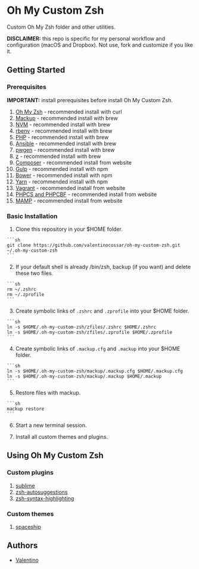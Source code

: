 Oh My Custom Zsh
================

Custom Oh My Zsh folder and other utilities.

**DISCLAIMER:** this repo is specific for my personal workflow and configuration (macOS and Dropbox). Not use, fork and customize if you like it.

## Getting Started

### Prerequisites

**IMPORTANT:** install prerequisites before install Oh My Custom Zsh.

  1. [Oh My Zsh](https://github.com/robbyrussell/oh-my-zsh) - recommended install with curl
  2. [Mackup](https://github.com/lra/mackup) - recommended install with brew
  3. [NVM](https://github.com/creationix/nvm) - recommended install with brew
  4. [rbenv](https://github.com/rbenv/rbenv) - recommended install with brew
  5. [PHP](https://php-osx.liip.ch) - recommended install with brew
  6. [Ansible](https://www.ansible.com) - recommended install with brew
  7. [pwgen](https://sourceforge.net/projects/pwgen) - recommended install with brew
  8. [z](https://github.com/rupa/z) - recommended install with brew
  9. [Composer](https://getcomposer.org) - recommended install from website
  10. [Gulp](http://gulpjs.com) - recommended install with npm
  11. [Bower](https://bower.io) - recommended install with npm
  12. [Yarn](https://yarnpkg.com) - recommended install with npm
  13. [Vagrant](https://www.vagrantup.com) - recommended install from website
  14. [PHPCS and PHPCBF](https://github.com/squizlabs/PHP_CodeSniffer) - recommended install from website
  15. [MAMP](https://www.mamp.info) - recommended install from website

### Basic Installation

  1. Clone this repository in your $HOME folder.

    ```sh
    git clone https://github.com/valentinocossar/oh-my-custom-zsh.git ~/.oh-my-custom-zsh
    ```

  2. If your default shell is already /bin/zsh, backup (if you want) and delete these two files.

    ```sh
    rm ~/.zshrc
    rm ~/.zprofile
    ```

  3. Create symbolic links of `.zshrc` and `.zprofile` into your $HOME folder.

    ```sh
    ln -s $HOME/.oh-my-custom-zsh/zfiles/.zshrc $HOME/.zshrc
    ln -s $HOME/.oh-my-custom-zsh/zfiles/.zprofile $HOME/.zprofile
    ```

  4. Create symbolic links of `.mackup.cfg` and `.mackup` into your $HOME folder.

    ```sh
    ln -s $HOME/.oh-my-custom-zsh/mackup/.mackup.cfg $HOME/.mackup.cfg
    ln -s $HOME/.oh-my-custom-zsh/mackup/.mackup $HOME/.mackup
    ```

  5. Restore files with mackup.

    ```sh
    mackup restore
    ```

  6. Start a new terminal session.

  7. Install all custom themes and plugins.

## Using Oh My Custom Zsh

### Custom plugins

  1. [sublime](https://github.com/valentinocossar/sublime)
  2. [zsh-autosuggestions](https://github.com/zsh-users/zsh-autosuggestions)
  3. [zsh-syntax-highlighting](https://github.com/zsh-users/zsh-syntax-highlighting)

### Custom themes

  1. [spaceship](https://github.com/denysdovhan/spaceship-zsh-theme)

## Authors

  - [Valentino](https://github.com/valentinocossar)
